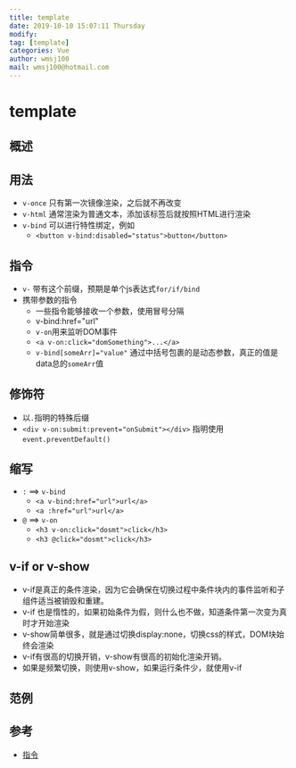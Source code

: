 ```yaml
---
title: template
date: 2019-10-10 15:07:11 Thursday
modify:
tag: [template]
categories: Vue
author: wmsj100
mail: wmsj100@hotmail.com
---
```


# template

## 概述

## 用法

- `v-once` 只有第一次镜像渲染，之后就不再改变
- `v-html` 通常渲染为普通文本，添加该标签后就按照HTML进行渲染
- `v-bind` 可以进行特性绑定，例如
	- `<button v-bind:disabled="status">button</button>`

## 指令

- `v-` 带有这个前缀，预期是单个js表达式`for/if/bind`
- 携带参数的指令
	- 一些指令能够接收一个参数，使用冒号分隔
	- v-bind:href="url"
	- `v-on`用来监听DOM事件
	- `<a v-on:click="domSomething">...</a>`
	- `v-bind[someArr]="value"` 通过中括号包裹的是动态参数，真正的值是data总的`someArr`值

## 修饰符

- 以`.`指明的特殊后缀
- `<div v-on:submit:prevent="onSubmit"></div>` 指明使用`event.preventDefault()`

## 缩写
- `:` ==> `v-bind`
	- `<a v-bind:href="url">url</a>`
	- `<a :href="url">url</a>`
- `@` ==> `v-on`
	- `<h3 v-on:click="dosmt">click</h3>`
	- `<h3 @click="dosmt">click</h3>`

## v-if or v-show

- v-if是真正的条件渲染，因为它会确保在切换过程中条件块内的事件监听和子组件适当被销毁和重建。
- v-if 也是惰性的，如果初始条件为假，则什么也不做，知道条件第一次变为真时才开始渲染
- v-show简单很多，就是通过切换display:none，切换css的样式，DOM块始终会渲染
- v-if有很高的切换开销，v-show有很高的初始化渲染开销。
- 如果是频繁切换，则使用v-show，如果运行条件少，就使用v-if

## 范例

## 参考
- [指令](https://cn.vuejs.org/v2/guide/syntax.html)
